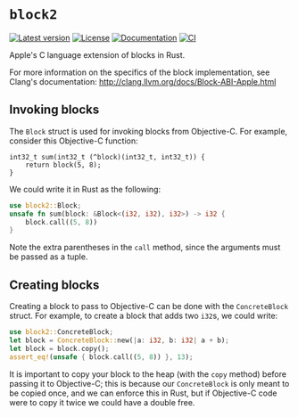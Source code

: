 # `block2`

[![Latest version](https://badgen.net/crates/v/block2)](https://crates.io/crates/block2)
[![License](https://badgen.net/badge/license/MIT/blue)](../LICENSE.txt)
[![Documentation](https://docs.rs/block2/badge.svg)](https://docs.rs/block2/)
[![CI](https://github.com/madsmtm/objc2/actions/workflows/ci.yml/badge.svg)](https://github.com/madsmtm/objc2/actions/workflows/ci.yml)

Apple's C language extension of blocks in Rust.

For more information on the specifics of the block implementation, see
Clang's documentation: http://clang.llvm.org/docs/Block-ABI-Apple.html

## Invoking blocks

The `Block` struct is used for invoking blocks from Objective-C. For example,
consider this Objective-C function:

```objc
int32_t sum(int32_t (^block)(int32_t, int32_t)) {
    return block(5, 8);
}
```

We could write it in Rust as the following:

```rust
use block2::Block;
unsafe fn sum(block: &Block<(i32, i32), i32>) -> i32 {
    block.call((5, 8))
}
```

Note the extra parentheses in the `call` method, since the arguments must be
passed as a tuple.

## Creating blocks

Creating a block to pass to Objective-C can be done with the `ConcreteBlock`
struct. For example, to create a block that adds two `i32`s, we could write:

```rust
use block2::ConcreteBlock;
let block = ConcreteBlock::new(|a: i32, b: i32| a + b);
let block = block.copy();
assert_eq!(unsafe { block.call((5, 8)) }, 13);
```

It is important to copy your block to the heap (with the `copy` method) before
passing it to Objective-C; this is because our `ConcreteBlock` is only meant
to be copied once, and we can enforce this in Rust, but if Objective-C code
were to copy it twice we could have a double free.
